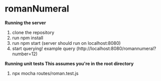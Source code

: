 # romanNumeral

**Running the server**

1) clone the repository
2) run npm install
3) run npm start (server should run on localhost:8080)
4) start querying! example query (http://localhost:8080/romannumeral?number=12)

**Running unit tests This assumes you're in the root directory**

1) npx mocha routes/roman.test.js
